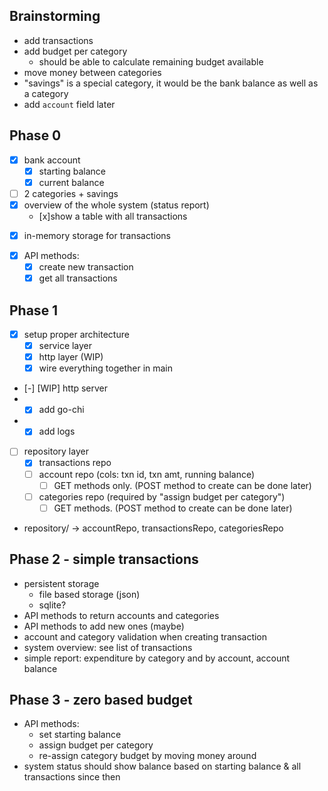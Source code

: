 ## Brainstorming
* add transactions
* add budget per category
	* should be able to calculate remaining budget available
* move money between categories
* "savings" is a special category, it would be the bank balance as well as a category
* add `account` field later

## Phase 0
- [x] bank account
    - [x] starting balance
    - [x] current balance
- [ ] 2 categories + savings
- [x] overview of the whole system (status report)
    - [x]show a table with all transactions
* [x] in-memory storage for transactions
- [x] API methods:
	- [x] create new transaction
	- [x] get all transactions

## Phase 1
- [x] setup proper architecture
    - [x] service layer
    - [x] http layer (WIP)
    - [x] wire everything together in main
- [-] [WIP] http server
-   - [x] add go-chi
-   - [x] add logs
- [ ] repository layer
    - [x] transactions repo
    - [ ] account repo (cols: txn id, txn amt, running balance)
      - [ ] GET methods only. (POST method to create can be done later)
    - [ ] categories repo (required by "assign budget per category")
      - [ ] GET methods. (POST method to create can be done later)

* repository/ -> accountRepo, transactionsRepo, categoriesRepo

## Phase 2 - simple transactions
* persistent storage
    * file based storage (json)
    * sqlite?
* API methods to  return accounts and categories
* API methods to add new ones (maybe)
* account and category validation when creating transaction
* system overview: see list of transactions
* simple report: expenditure by category and by account, account balance

## Phase 3 - zero based budget
* API methods:
	* set starting balance
	* assign budget per category 
	* re-assign category budget by moving money around
* system status should show balance based on starting balance & all transactions since then
